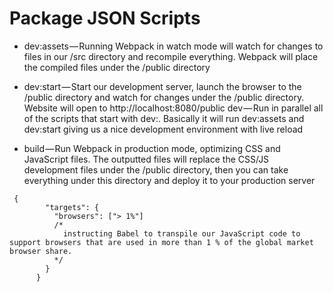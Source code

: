 # Package JSON Scripts

- dev:assets — Running Webpack in watch mode will watch for     changes to files in our /src directory and recompile everything. Webpack will place the compiled files under the /public directory

- dev:start — Start our development server, launch the browser to the /public directory and watch for changes under the /public directory. Website will open to http://localhost:8080/public
dev — Run in parallel all of the scripts that start with dev:. Basically it will run dev:assets and dev:start giving us a nice development environment with live reload

- build — Run Webpack in production mode, optimizing CSS and JavaScript files. The outputted files will replace the CSS/JS development files under the /public directory, then you can take everything under this directory and deploy it to your production server


```
 {
        "targets": {
          "browsers": ["> 1%"]
          /*
            instructing Babel to transpile our JavaScript code to support browsers that are used in more than 1 % of the global market browser share.
          */
        }
      }
```